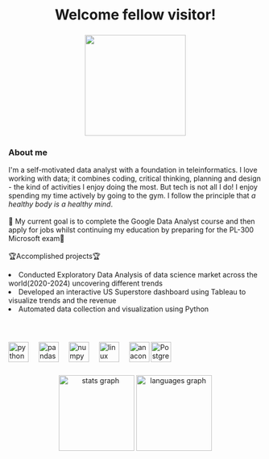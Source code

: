 <h1 align="center">Welcome fellow visitor!</h1>

###

<div align="center">
  <img height="200" src="https://media.tenor.com/QTbcrC893SIAAAAi/solaire.gif"  />
</div>

###
<h3>About me</h3>
<p align="left">I'm a self-motivated data analyst with a foundation in teleinformatics. I love working with data; it combines coding, critical thinking, planning and design - the kind of activities I enjoy doing the most. But tech is not all I do! I enjoy spending my time actively by going to the gym. I follow the principle that <i>a healthy body is a healthy mind</i>.<br><br>🎯 My current goal is to complete the Google Data Analyst course and then apply for jobs whilst continuing my education by preparing for the PL-300 Microsoft exam🎯<br><br>
🏆Accomplished projects🏆
<li>Conducted Exploratory Data Analysis of data science market across the world(2020-2024) uncovering different trends</li>
<li>Developed an interactive US Superstore dashboard using Tableau to visualize trends and the revenue</li>
<li>Automated data collection and visualization using Python</li>
<br><br></p>

###

<div align="left">
  <img src="https://cdn.jsdelivr.net/gh/devicons/devicon/icons/python/python-original.svg" height="40" alt="python logo"  />
  <img width="12" />
  <img src="https://cdn.jsdelivr.net/gh/devicons/devicon/icons/pandas/pandas-original.svg" height="40" alt="pandas logo"  />
  <img width="12" />
  <img src="https://cdn.jsdelivr.net/gh/devicons/devicon/icons/numpy/numpy-original.svg" height="40" alt="numpy logo"  />
  <img width="12" />
  <img src="https://cdn.jsdelivr.net/gh/devicons/devicon/icons/linux/linux-original.svg" height="40" alt="linux logo"  />
  <img width="12" />
  <img src="https://cdn.jsdelivr.net/gh/devicons/devicon/icons/anaconda/anaconda-original.svg" height="40" alt="anaconda logo"  />
  <img src="https://www.vectorlogo.zone/logos/postgresql/postgresql-icon.svg" height="40" alt="Postgresql logo"/>
</div>

###

<div align="center">
  <img src="https://github-readme-stats.vercel.app/api?username=Marcin-The-Pythonist&hide_title=false&hide_rank=false&show_icons=true&include_all_commits=true&count_private=true&disable_animations=false&theme=dracula&locale=en&hide_border=false&order=1" height="150" alt="stats graph"  />
  <img src="https://github-readme-stats.vercel.app/api/top-langs?username=Marcin-The-Pythonist&locale=en&hide_title=false&layout=compact&card_width=320&langs_count=5&theme=dracula&hide_border=false&order=2&hide=jupyter%20notebook" height="150" alt="languages graph "  />
</div>

###

